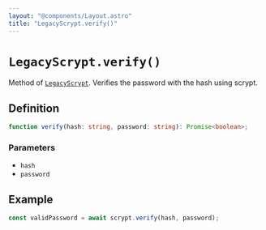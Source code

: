 ```yaml
---
layout: "@components/Layout.astro"
title: "LegacyScrypt.verify()"
---
```


# `LegacyScrypt.verify()`

Method of [`LegacyScrypt`](/reference/main/LegacyScrypt). Verifies the password with the hash using scrypt.

## Definition

```ts
function verify(hash: string, password: string): Promise<boolean>;
```

### Parameters

- `hash`
- `password`

## Example

```ts
const validPassword = await scrypt.verify(hash, password);
```
